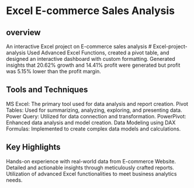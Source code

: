 # Excel E-commerce Sales Analysis

## overview
An interactive Excel project on E-commerce sales analysis # Excel-project-analysis
Used Advanced Excel Functions, created a pivot table, and designed an interactive dashboard with custom formatting. Generated insights that 20.62% growth and 14.41% profit were generated but profit was 5.15% lower than the profit margin. 

## Tools and Techniques
MS Excel: The primary tool used for data analysis and report creation.
Pivot Tables: Used for summarizing, analyzing, exploring, and presenting data.
Power Query: Utilized for data connection and transformation.
PowerPivot: Enhanced data analysis and model creation.
Data Modeling using DAX Formulas: Implemented to create complex data models and calculations.

## Key Highlights
Hands-on experience with real-world data from E-commerce Website.
Detailed and actionable insights through meticulously crafted reports.
Utilization of advanced Excel functionalities to meet business analytics needs.

